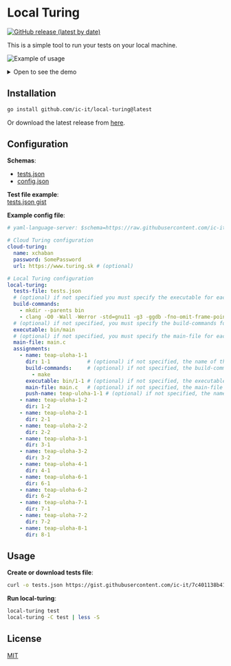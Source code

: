 # Local Turing

[![GitHub release (latest by date)](https://img.shields.io/github/v/release/ic-it/local-turing?style=for-the-badge)](https://github.com/ic-it/local-turing/releases/latest)

This is a simple tool to run your tests on your local machine.

![Example of usage](./assets/demo.gif)

<!-- spoiler -->

<details>
  <summary>Open to see the demo</summary>

[![asciicast](https://asciinema.org/a/2Z3VLJZJXx91k32TABBpRsIxA.svg)](https://asciinema.org/a/2Z3VLJZJXx91k32TABBpRsIxA)

</details>

## Installation

```bash
go install github.com/ic-it/local-turing@latest
```

Or download the latest release from [here](https://github.com/ic-it/local-turing/releases/latest).

## Configuration

**Schemas**:
- [tests.json](https://raw.githubusercontent.com/ic-it/local-turing/main/assets/schemas/tests.json)
- [config.json](https://raw.githubusercontent.com/ic-it/local-turing/main/assets/schemas/config.json)

**Test file example**:  
[tests.json gist](https://gist.github.com/ic-it/7c401138b41ffc2b4f3c1105abacdabf)

**Example config file**:
```yaml
# yaml-language-server: $schema=https://raw.githubusercontent.com/ic-it/local-turing/main/assets/schemas/config.json

# Cloud Turing configuration
cloud-turing:
  name: xchaban
  password: SomePassword
  url: https://www.turing.sk # (optional)

# Local Turing configuration
local-turing:
  tests-file: tests.json
  # (optional) if not specified you must specify the executable for each assignment
  build-commands: 
    - mkdir --parents bin
    - clang -O0 -Wall -Werror -std=gnu11 -g3 -ggdb -fno-omit-frame-pointer main.c -o bin/main
  # (optional) if not specified, you must specify the build-commands for each assignment
  executable: bin/main 
  # (optional) if not specified, you must specify the main-file for each assignment
  main-file: main.c
  assignments:
    - name: teap-uloha-1-1
      dir: 1-1            # (optional) if not specified, the name of the assignment is used
      build-commands:     # (optional) if not specified, the build-commands from the global config are used
        - make
      executable: bin/1-1 # (optional) if not specified, the executable from the global config is used
      main-file: main.c   # (optional) if not specified, the main-file from the global config is used
      push-name: teap-uloha-1-1 # (optional) if not specified, the name of the assignment is used
    - name: teap-uloha-1-2
      dir: 1-2
    - name: teap-uloha-2-1
      dir: 2-1
    - name: teap-uloha-2-2
      dir: 2-2
    - name: teap-uloha-3-1
      dir: 3-1
    - name: teap-uloha-3-2
      dir: 3-2
    - name: teap-uloha-4-1
      dir: 4-1
    - name: teap-uloha-6-1
      dir: 6-1
    - name: teap-uloha-6-2
      dir: 6-2
    - name: teap-uloha-7-1
      dir: 7-1
    - name: teap-uloha-7-2
      dir: 7-2
    - name: teap-uloha-8-1
      dir: 8-1
```

## Usage

**Create or download tests file**:
```bash
curl -o tests.json https://gist.githubusercontent.com/ic-it/7c401138b41ffc2b4f3c1105abacdabf/raw/e10872b2a161f04bfb357cdd93d634695b93fc60/tests.json
```

**Run local-turing**:
```bash
local-turing test
local-turing -C test | less -S
```

## License

[MIT](LICENSE.txt)